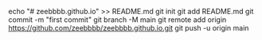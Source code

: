 echo "# zeebbbb.github.io" >> README.md
git init
git add README.md
git commit -m "first commit"
git branch -M main
git remote add origin https://github.com/zeebbbb/zeebbbb.github.io.git
git push -u origin main
